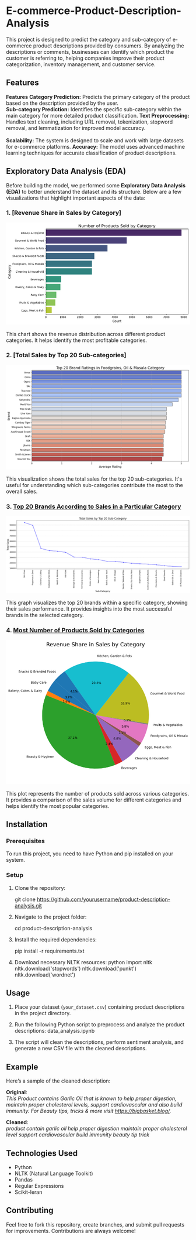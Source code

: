 # E-commerce-Product-Description-Analysis
This project is designed to predict the category and sub-category of e-commerce product descriptions provided by consumers. By analyzing the descriptions or comments, businesses can identify which product the customer is referring to, helping companies improve their product categorization, inventory management, and customer service.

## Features
**Features**
**Category Prediction:** Predicts the primary category of the product based on the description provided by the user.<br>
**Sub-category Prediction:** Identifies the specific sub-category within the main category for more detailed product classification.
**Text Preprocessing:** Handles text cleaning, including URL removal, tokenization, stopword removal, and lemmatization for improved model accuracy.<br>    
**Scalability:** The system is designed to scale and work with large datasets for e-commerce platforms.
**Accuracy:** The model uses advanced machine learning techniques for accurate classification of product descriptions.

## Exploratory Data Analysis (EDA)

Before building the model, we performed some **Exploratory Data Analysis (EDA)** to better understand the dataset and its structure. Below are a few visualizations that highlight important aspects of the data:

### 1. [Revenue Share in Sales by Category]
![Revenue Share by Category](https://github.com/divyanshgawri/E-commerce-Product-Description-Analysis/blob/main/output1.png)

This chart shows the revenue distribution across different product categories. It helps identify the most profitable categories.

### 2. [Total Sales by Top 20 Sub-categories]
![Total Sales by Top 20 Sub-category](https://github.com/divyanshgawri/E-commerce-Product-Description-Analysis/blob/main/output2.png)

This visualization shows the total sales for the top 20 sub-categories. It's useful for understanding which sub-categories contribute the most to the overall sales.

### 3. [Top 20 Brands According to Sales in a Particular Category](#top-20-brands-according-to-sales)
![Top 20 Brands by Sales](https://github.com/divyanshgawri/E-commerce-Product-Description-Analysis/blob/main/output3.png)

This graph visualizes the top 20 brands within a specific category, showing their sales performance. It provides insights into the most successful brands in the selected category.

### 4. [Most Number of Products Sold by Categories](#most-number-of-products-sold-by-categories)
![Products Sold by Categories](https://github.com/divyanshgawri/E-commerce-Product-Description-Analysis/blob/main/output4.png)

This plot represents the number of products sold across various categories. It provides a comparison of the sales volume for different categories and helps identify the most popular categories.

## Installation

### Prerequisites

To run this project, you need to have Python and pip installed on your system.

### Setup

1. Clone the repository:
   
   git clone https://github.com/yourusername/product-description-analysis.git
   

2. Navigate to the project folder:
   
   cd product-description-analysis
   

3. Install the required dependencies:
   
   pip install -r requirements.txt
   

4. Download necessary NLTK resources:
   python
   import nltk
   nltk.download('stopwords')
   nltk.download('punkt')
   nltk.download('wordnet')
   

## Usage

1. Place your dataset (`your_dataset.csv`) containing product descriptions in the project directory.
2. Run the following Python script to preprocess and analyze the product descriptions:
    data_analysis.ipynb
   

3. The script will clean the descriptions, perform sentiment analysis, and generate a new CSV file with the cleaned descriptions.

## Example

Here’s a sample of the cleaned description:

**Original**:  
_This Product contains Garlic Oil that is known to help proper digestion, maintain proper cholesterol levels, support cardiovascular and also build immunity. For Beauty tips, tricks & more visit https://bigbasket.blog/._

**Cleaned**:  
_product contain garlic oil help proper digestion maintain proper cholesterol level support cardiovascular build immunity beauty tip trick_

## Technologies Used
- Python
- NLTK (Natural Language Toolkit)
- Pandas
- Regular Expressions
- Scikit-leran

## Contributing
Feel free to fork this repository, create branches, and submit pull requests for improvements. Contributions are always welcome!

